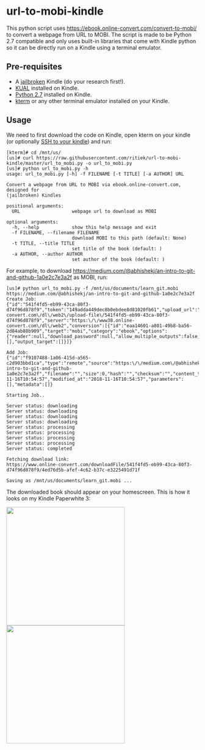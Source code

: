 # url-to-mobi-kindle

This python script uses https://ebook.online-convert.com/convert-to-mobi/ to convert a webpage from URL to MOBI. The script is made to be Python 2.7 compatible and only uses built-in libraries that come with Kindle python so it can be directly run on a Kindle using a terminal emulator.

## Pre-requisites

- A [jailbroken](https://wiki.mobileread.com/wiki/5_x_Jailbreak) Kindle (do your research first!).
- [KUAL](https://www.mobileread.com/forums/showthread.php?t=203326) installed on Kindle.
- [Python 2.7](https://wiki.mobileread.com/wiki/Python_on_Kindle#Stage_1_-_Install_Python) installed on Kindle.
- [kterm](https://github.com/bfabiszewski/kterm) or any other terminal emulator installed on your Kindle.

## Usage

We need to first download the code on Kindle, open kterm on your kindle (or optionally [SSH to your kindle](https://www.mobileread.com/forums/showthread.php?t=204942)) and run:

```
[kterm]# cd /mnt/us/
[us]# curl https://raw.githubusercontent.com/ritiek/url-to-mobi-kindle/master/url_to_mobi.py -o url_to_mobi.py
[us]# python url_to_mobi.py -h
usage: url_to_mobi.py [-h] -f FILENAME [-t TITLE] [-a AUTHOR] URL

Convert a webpage from URL to MOBI via ebook.online-convert.com, designed for
(jailbroken) Kindles

positional arguments:
  URL                   webpage url to download as MOBI

optional arguments:
  -h, --help            show this help message and exit
  -f FILENAME, --filename FILENAME
                        download MOBI to this path (default: None)
  -t TITLE, --title TITLE
                        set title of the book (default: )
  -a AUTHOR, --author AUTHOR
                        set author of the book (default: )
```

For example, to download https://medium.com/@abhishekj/an-intro-to-git-and-github-1a0e2c7e3a2f as MOBI, run:
```
[us]# python url_to_mobi.py -f /mnt/us/documents/learn_git.mobi https://medium.com/@abhishekj/an-intro-to-git-and-github-1a0e2c7e3a2f
Create Job:
{"id":"541f4fd5-eb99-43ca-80f3-d74f96d878f9","token":"149adda449dec8b0ebdee8d81020fb61","upload_url":"https:\/\/www38.online-convert.com\/dl\/web2\/upload-file\/541f4fd5-eb99-43ca-80f3-d74f96d878f9","server":"https:\/\/www38.online-convert.com\/dl\/web2","conversion":[{"id":"eaa14601-a801-49b8-ba56-2d84ab88b909","target":"mobi","category":"ebook","options":{"reader":null,"download_password":null,"allow_multiple_outputs":false,"preset":null,"title":null,"author":null,"border":null,"encoding":null,"ascii":false,"enable_heuristics":false,"base_font_size":null},"metadata":[],"output_target":[]}]}

Add Job:
{"id":"f9107488-1a06-415d-a565-c2d903bbd1ca","type":"remote","source":"https:\/\/medium.com\/@abhishekj\/an-intro-to-git-and-github-1a0e2c7e3a2f","filename":"","size":0,"hash":"","checksum":"","content_type":"","created_at":"2018-11-16T10:54:57","modified_at":"2018-11-16T10:54:57","parameters":[],"metadata":[]}

Starting Job..

Server status: downloading
Server status: downloading
Server status: downloading
Server status: downloading
Server status: processing
Server status: processing
Server status: processing
Server status: processing
Server status: completed

Fetching download link:
https://www.online-convert.com/downloadFile/541f4fd5-eb99-43ca-80f3-d74f96d878f9/4ed76d5b-afef-4c62-b37c-e3225491d71f

Saving as /mnt/us/documents/learn_git.mobi ...
```

The downloaded book should appear on your homescreen. This is how it looks on my Kindle Paperwhite 3:

<img src="https://i.imgur.com/GHMf2lQ.png" width="310"><img src="https://i.imgur.com/qiI9G2X.png" width="310">
